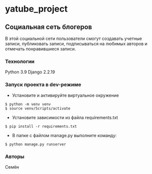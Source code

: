 # yatube_project
## Социальная сеть блогеров
В этой социальной сети пользователи смогут создавать учетные записи, публиковать записи, подписываться на любимых авторов и отмечать понравившиеся записи.
### Технологии
Python 3.9
Django 2.2.19
### Запуск проекта в dev-режиме
- Установите и активируйте виртуальное окружение

```
$ python -m venv venv
$ source venv/Scripts/activate
```
- Установите зависимости из файла requirements.txt
```
$ pip install -r requirements.txt
``` 
- В папке с файлом manage.py выполните команду:
```
$ python manage.py runserver
```
### Авторы
Семён